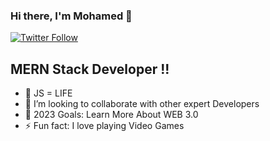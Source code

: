 ### Hi there, I'm Mohamed  👋 

[![Twitter Follow](https://img.shields.io/twitter/follow/moroccanpain?color=1DA1F2&logo=twitter&style=for-the-badge)](https://twitter.com/intent/tweet?screen_name=moroccanpain&ref_src=twsrc%5Etfw)

## MERN Stack Developer !!

- 🌱 JS = LIFE 
- 👯 I’m looking to collaborate with other expert Developers
- 🥅 2023 Goals: Learn More About WEB 3.0 
- ⚡ Fun fact: I love playing Video Games  

